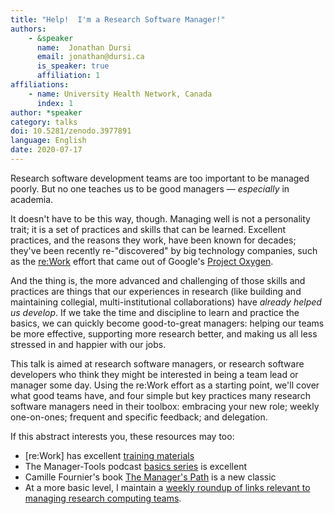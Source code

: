 ```yaml
---
title: "Help!  I'm a Research Software Manager!"
authors:
    - &speaker
      name:  Jonathan Dursi
      email: jonathan@dursi.ca
      is_speaker: true
      affiliation: 1
affiliations:
    - name: University Health Network, Canada
      index: 1
author: *speaker
category: talks
doi: 10.5281/zenodo.3977891
language: English
date: 2020-07-17
---
```

Research software development teams are too important to be managed poorly.  But no one teaches us to be good managers &mdash; _especially_ in academia.

It doesn't have to be this way, though.  Managing well is not a personality trait; it is a set of practices and skills that can be learned.  Excellent practices, and the reasons they work, have been known for decades; they've been recently re-"discovered" by big technology companies, such as the [re:Work](https://rework.withgoogle.com) effort that came out of Google's [Project Oxygen](https://rework.withgoogle.com/subjects/managers/).

And the thing is, the more advanced and challenging of those skills and practices are things that our experiences in research (like building and maintaining collegial, multi-institutional collaborations) have *already helped us develop*.  If we take the time and discipline to learn and practice the basics, we can quickly become good-to-great managers: helping our teams be more effective, supporting more research better, and making us all less stressed in and happier with our jobs.

This talk is aimed at research software managers, or research software developers who think they might be interested in being a team lead or manager some day.  Using the re:Work effort as a starting point, we'll cover what good teams have, and four simple but key practices many research software managers need in their toolbox: embracing your new role; weekly one-on-ones; frequent and specific feedback; and delegation.

If this abstract interests you, these resources may too:

* [re:Work] has excellent [training materials](https://rework.withgoogle.com/guides/managers-develop-and-support-managers/steps/review-googles-new-manager-training/)
* The Manager-Tools podcast [basics series](https://manager-tools.com/manager-tools-basics) is excellent
* Camille Fournier's book [The Manager's Path](https://www.oreilly.com/library/view/the-managers-path/9781491973882/) is a new classic
* At a more basic level, I maintain a [weekly roundup of links relevant to managing research computing teams](https://www.dursi.ca/newsletter.html).
